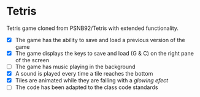 # Tetris
Tetris game cloned from PSNB92/Tetris with extended functionality.

- [X] The game has the ability to save and load a previous version of the game
- [X] The game displays the keys to save and load (G & C) on the right pane 
of the screen
- [ ] The game has music playing in the background
- [X] A sound is played every time a tile reaches the bottom
- [X] Tiles are animated while they are falling with a *glowing efect*
- [ ] The code has been adapted to the class code standards
